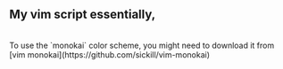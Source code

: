 ## My vim script essentially, 
<br>
To use the `monokai` color scheme, you might need to download it from [vim monokai](https://github.com/sickill/vim-monokai) 
